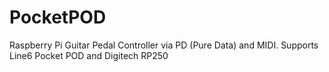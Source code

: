 # PocketPOD
Raspberry Pi Guitar Pedal Controller via PD (Pure Data) and MIDI. Supports Line6 Pocket POD and Digitech RP250

